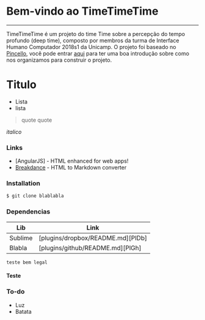 # Bem-vindo ao TimeTimeTime
----
TimeTimeTime é um projeto do time Time sobre a percepção do tempo profundo (deep time), composto por membros da turma de Interface Humano Computador 2018s1 da Unicamp. O projeto foi baseado no [Pincello], você pode entrar [aqui] para ter uma boa introdução sobre como nos organizamos para construir o projeto.
# Titulo

  - Lista
  - lista

> quote
>quote

*italico*

### Links
* [AngularJS] - HTML enhanced for web apps!
* [Breakdance](http://breakdance.io) - HTML to Markdown converter
### Installation

```sh
$ git clone blablabla
```

### Dependencias

| Lib | Link |
| ------ | ------ |
| Sublime | [plugins/dropbox/README.md][PlDb] |
| Blabla | [plugins/github/README.md][PlGh] |

 `teste bem legal` 


#### Teste
### To-do

 - Luz
 - Batata

[//]: # (Referências)

   [Pincello]: <https://efduarte.github.io/pincello/#/>
   [aqui]: <https://efduarte.github.io/pincello/#/>
   